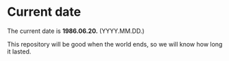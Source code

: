 # Current date

The current date is **1986.06.20.** (YYYY.MM.DD.)

This repository will be good when the world ends, so we will know how long it lasted.
